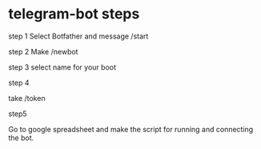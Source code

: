 # telegram-bot steps


step 1
Select Botfather and message /start

step 2
Make /newbot

step 3
select name for your boot

step 4 

take /token


step5

Go to google spreadsheet and make the script for running and connecting the bot.
